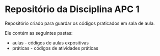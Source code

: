# Repositório da Disciplina APC 1

Repositório criado para guardar os códigos praticados em sala de aula. 

Ele contém as seguintes pastas:
* aulas - códigos de aulas expositivas
* práticas - códigos de atividades práticas
